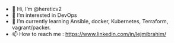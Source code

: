 - 👋 Hi, I’m @hereticv2
- 👀 I’m interested in DevOps 
- 🌱 I’m currently learning Ansible, docker, Kubernetes, Terraform, vagrant/packer.
- 📫 How to reach me : https://www.linkedin.com/in/lejmibrahim/

<!---
hereticv2/hereticv2 is a ✨ special ✨ repository because its `README.md` (this file) appears on your GitHub profile.
You can click the Preview link to take a look at your changes.
--->
